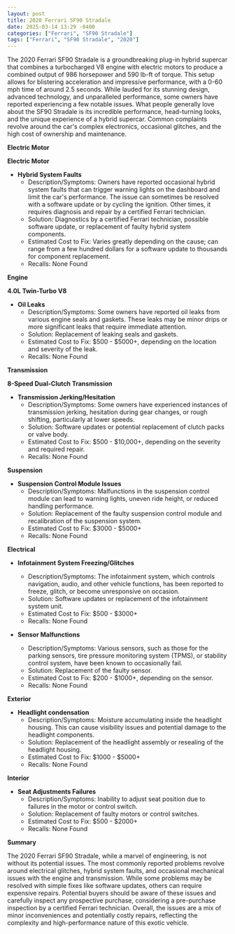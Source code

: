 ```yaml
---
layout: post
title: 2020 Ferrari SF90 Stradale
date: 2025-03-14 13:29 -0400
categories: ["Ferrari", "SF90 Stradale"]
tags: ["Ferrari", "SF90 Stradale", "2020"]
---
```

The 2020 Ferrari SF90 Stradale is a groundbreaking plug-in hybrid supercar that combines a turbocharged V8 engine with electric motors to produce a combined output of 986 horsepower and 590 lb-ft of torque. This setup allows for blistering acceleration and impressive performance, with a 0-60 mph time of around 2.5 seconds. While lauded for its stunning design, advanced technology, and unparalleled performance, some owners have reported experiencing a few notable issues. What people generally love about the SF90 Stradale is its incredible performance, head-turning looks, and the unique experience of a hybrid supercar. Common complaints revolve around the car's complex electronics, occasional glitches, and the high cost of ownership and maintenance.

**Electric Motor**

**Electric Motor**

*   **Hybrid System Faults**
    *   Description/Symptoms: Owners have reported occasional hybrid system faults that can trigger warning lights on the dashboard and limit the car's performance. The issue can sometimes be resolved with a software update or by cycling the ignition. Other times, it requires diagnosis and repair by a certified Ferrari technician.
    *   Solution: Diagnostics by a certified Ferrari technician, possible software update, or replacement of faulty hybrid system components.
    *   Estimated Cost to Fix: Varies greatly depending on the cause; can range from a few hundred dollars for a software update to thousands for component replacement.
    *   Recalls: None Found

**Engine**

**4.0L Twin-Turbo V8**

*   **Oil Leaks**
    *   Description/Symptoms: Some owners have reported oil leaks from various engine seals and gaskets. These leaks may be minor drips or more significant leaks that require immediate attention.
    *   Solution: Replacement of leaking seals and gaskets.
    *   Estimated Cost to Fix: $500 - $5000+, depending on the location and severity of the leak.
    *   Recalls: None Found

**Transmission**

**8-Speed Dual-Clutch Transmission**

*   **Transmission Jerking/Hesitation**
    *   Description/Symptoms: Some owners have experienced instances of transmission jerking, hesitation during gear changes, or rough shifting, particularly at lower speeds.
    *   Solution: Software updates or potential replacement of clutch packs or valve body.
    *   Estimated Cost to Fix: $500 - $10,000+, depending on the severity and required repair.
    *   Recalls: None Found

**Suspension**

*   **Suspension Control Module Issues**
    *   Description/Symptoms: Malfunctions in the suspension control module can lead to warning lights, uneven ride height, or reduced handling performance.
    *   Solution: Replacement of the faulty suspension control module and recalibration of the suspension system.
    *   Estimated Cost to Fix: $3000 - $5000+
    *   Recalls: None Found

**Electrical**

*   **Infotainment System Freezing/Glitches**
    *   Description/Symptoms: The infotainment system, which controls navigation, audio, and other vehicle functions, has been reported to freeze, glitch, or become unresponsive on occasion.
    *   Solution: Software updates or replacement of the infotainment system unit.
    *   Estimated Cost to Fix: $500 - $3000+
    *   Recalls: None Found

*   **Sensor Malfunctions**
    *   Description/Symptoms: Various sensors, such as those for the parking sensors, tire pressure monitoring system (TPMS), or stability control system, have been known to occasionally fail.
    *   Solution: Replacement of the faulty sensor.
    *   Estimated Cost to Fix: $200 - $1000+, depending on the sensor.
    *   Recalls: None Found

**Exterior**

*   **Headlight condensation**
    *   Description/Symptoms: Moisture accumulating inside the headlight housing. This can cause visibility issues and potential damage to the headlight components.
    *   Solution: Replacement of the headlight assembly or resealing of the headlight housing.
    *   Estimated Cost to Fix: $1000 - $5000+
    *   Recalls: None Found

**Interior**

*   **Seat Adjustments Failures**
    *   Description/Symptoms: Inability to adjust seat position due to failures in the motor or control switch.
    *   Solution: Replacement of faulty motors or control switches.
    *   Estimated Cost to Fix: $500 - $2000+
    *   Recalls: None Found

**Summary**

The 2020 Ferrari SF90 Stradale, while a marvel of engineering, is not without its potential issues. The most commonly reported problems revolve around electrical glitches, hybrid system faults, and occasional mechanical issues with the engine and transmission. While some problems may be resolved with simple fixes like software updates, others can require expensive repairs. Potential buyers should be aware of these issues and carefully inspect any prospective purchase, considering a pre-purchase inspection by a certified Ferrari technician. Overall, the issues are a mix of minor inconveniences and potentially costly repairs, reflecting the complexity and high-performance nature of this exotic vehicle.

